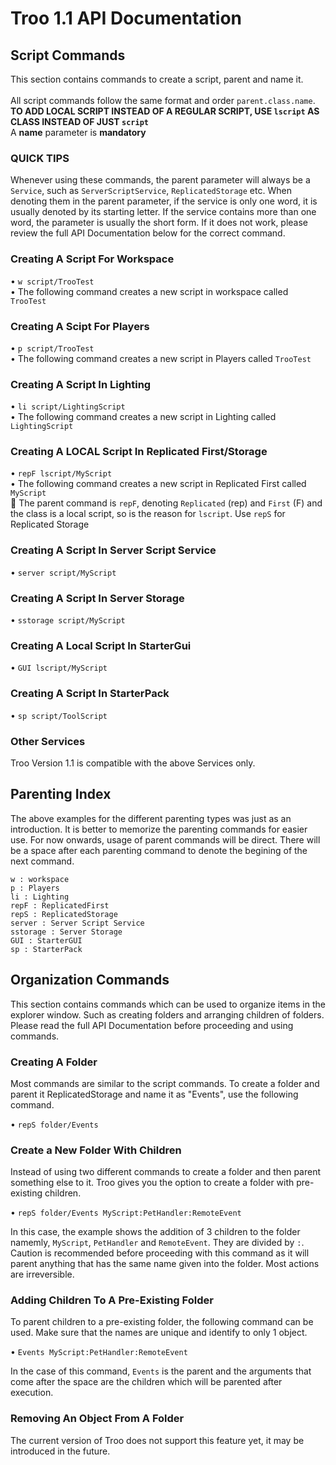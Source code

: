 # Troo 1.1 API Documentation

## Script Commands

This section contains commands to create a script, parent and name it. <br></br>
All script commands follow the same format and order `parent.class.name`. **TO ADD LOCAL SCRIPT INSTEAD OF A REGULAR SCRIPT, USE `lscript` AS CLASS INSTEAD OF JUST `script`** <br>
A **name** parameter is **mandatory**

<h3>QUICK TIPS</h3>

Whenever using these commands, the parent parameter will always be a `Service`, such as `ServerScriptService`, `ReplicatedStorage` etc. When denoting them in the parent parameter, if the service is only one word, it is usually denoted by its starting letter. If the service contains more than one word, the parameter is usually the short form. If it does not work, please review the full API Documentation below for the correct command. 

<h3>Creating A Script For Workspace</h3>

• `w script/TrooTest` <br>
• The following command creates a new script in workspace called `TrooTest`

<h3>Creating A Scipt For Players</h3>

• `p script/TrooTest` <br>
• The following command creates a new script in Players called `TrooTest`

<h3>Creating A Script In Lighting</h3>

• `li script/LightingScript` <br>
• The following command creates a new script in Lighting called `LightingScript`

<h3>Creating A LOCAL Script In Replicated First/Storage</h3>

• `repF lscript/MyScript` <br>
• The following command creates a new script in Replicated First called `MyScript` <br>
🔑 The parent command is `repF`, denoting `Replicated` (rep) and `First` (F) and the class is a local script, so is the reason for `lscript`. Use `repS` for Replicated Storage

<h3>Creating A Script In Server Script Service</h3>

• `server script/MyScript`

<h3>Creating A Script In Server Storage</h3>

• `sstorage script/MyScript`

<h3>Creating A Local Script In StarterGui</h3>

• `GUI lscript/MyScript`

<h3>Creating A Script In StarterPack</h3>

• `sp script/ToolScript`

<h3>Other Services</h3>

Troo Version 1.1 is compatible with the above Services only.


## Parenting Index

The above examples for the different parenting types was just as an introduction. It is better to memorize the parenting commands for easier use. For now onwards, usage of parent commands will be direct. There will be a space after each parenting command to denote the begining of the next command.

`w : workspace` <br>
`p : Players` <br>
`li : Lighting`<br>
`repF : ReplicatedFirst`<br>
`repS : ReplicatedStorage`<br>
`server : Server Script Service`<br>
`sstorage : Server Storage`<br>
`GUI : StarterGUI`<br>
`sp : StarterPack`<br>

## Organization Commands

This section contains commands which can be used to organize items in the explorer window. Such as creating folders and arranging children of folders. Please read the full API Documentation before proceeding and using commands.

<h3>Creating A Folder</h3>

Most commands are similar to the script commands. To create a folder and parent it ReplicatedStorage and name it as "Events", use the following command. <br>

• `repS folder/Events` <br>

<h3>Create a New Folder With Children</h3>

Instead of using two different commands to create a folder and then parent something else to it. Troo gives you the option to create a folder with pre-existing children. <br>

• `repS folder/Events MyScript:PetHandler:RemoteEvent` <br>

In this case, the example shows the addition of 3 children to the folder namemly, `MyScript`, `PetHandler` and `RemoteEvent`. They are divided by `:`. Caution is recommended before proceeding with this command as it will parent anything that has the same name given into the folder. Most actions are irreversible.

<h3>Adding Children To A Pre-Existing Folder</h3>

To parent children to a pre-existing folder, the following command can be used. Make sure that the names are unique and identify to only 1 object. <br>

• `Events MyScript:PetHandler:RemoteEvent` <br>

In the case of this command, `Events` is the parent and the arguments that come after the space are the children which will be parented after execution.

<h3>Removing An Object From A Folder</h3>

The current version of Troo does not support this feature yet, it may be introduced in the future.
